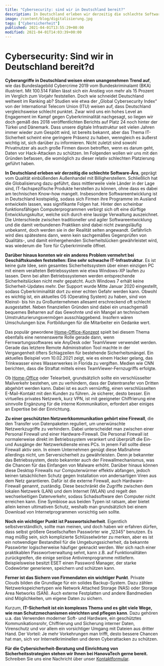 ```yaml
---
title: "Cybersecurity: sind wir in Deutschland bereit?"
description: In Deutschland erleben wir derzeitig die schlechte Software-Ära, geprägt vom Qualität einbüßenden Außenhandel mit Billigherstellern.
image: /content/blog/digitalisierung.jpg
tags: ["Cybersicherheit"]
published: 2021-04-01T13:55:29+00:00
modified: 2021-04-01T14:03:39+00:00
---
```


# Cybersecurity: Sind wir in Deutschland bereit?d

**Cyberangriffe in Deutschland weisen einen unangenehmen Trend auf**, wie das Bundeslagebild Cybercrime 2019 vom Bundeskriminalamt (BKA) illustriert. Mit 100.514 Fällen lässt sich ein Anstieg von mehr als 15 Prozent im Verglich zum Vorjahr feststellen. Doch wie schneidet Deutschland weltweit im Ranking ab? Studien wie etwa der „Global Cybersecurity Index“ von der International Telecom Union (ITU) weisen auf, dass Deutschland vergleichsweise schlecht punktet. Zwar wird uns ein hohes Level an Engagement im Kampf gegen Cyberkriminalität nachgesagt, so liegen wir doch gemäß des 2018 veröffentlichten Berichts auf Platz 24 noch hinter der Türkei und Dänemark. Dass unsere digitale Infrastruktur seit vielen Jahren immer wieder zum Gespött wird, ist bereits bekannt, aber das Thema IT-Sicherheit scheint eine geringere Präsenz zu haben, wenngleich es äußerst wichtig ist, sich darüber zu informieren. Nicht zuletzt sind sowohl Privatnutzer als auch große Firmen davon betroffen, wenn es darum geht, Daten vor Hack-Attacken zu schützen. Im Folgenden wollen wir uns mit den Gründen befassen, die womöglich zu dieser relativ schlechten Platzierung geführt haben.

**In Deutschland erleben wir derzeitig die schlechte Software-Ära**, geprägt vom Qualität einbüßenden Außenhandel mit Billigherstellern. Schließlich hat die Globalisierung dazu geführt, dass mittlerweile viele Länder in der Lage sind, IT-fachspezifische Produkte herstellen zu können, ohne dass es dabei am technischen Know-how mangelt. Insbesondere Softwareentwicklung ist in Deutschland kostspielig, sodass sich Firmen ihre Programme im Ausland entwickeln lassen, was signifikante Folgen hat. Hinter den scheinbar funktionsfähigen Computerprogrammen verbirgt sich oft eine dürftige Entwicklungskultur, welche sich durch eine lausige Verwaltung auszeichnet. Die Unterschiede zwischen traditioneller und agiler Softwareentwicklung und die damit verbundenen Praktiken sind dabei nicht zwangsläufig unbekannt, doch werden sie in der Realität selten angewandt. Gefährlich wird dies spätestens dann, wenn kein sachgemäßes Gegenprüfen von Qualitäts-, und damit einhergehenden Sicherheitslücken gewährleistet wird, was wiederum die Tore für Cyberkriminelle öffnet.

**Darüber hinaus konnten wir ein anderes Problem vermehrt bei Geschäftskunden feststellen: Eine sehr schwache IT-Infrastruktur**. Es ist keine gute Idee, sein gesamtes Sicherheitssystem über einen einzigen PC mit einem veralteten Betriebssystem wie etwa Windows-XP laufen zu lassen. Denn bei alten Betriebssystemen werden entsprechende Sicherheitslücken nicht mehr gepatcht. Auch Windows 7 erhält keine Sicherheit-Updates mehr. Der Support wurde Mitte Januar 2020 eingestellt, sodass Cyberkriminalität dort zu einer echten Gefahr werden kann. Obwohl es wichtig ist, ein aktuelles OS (Operating System) zu haben, sind von Kleinst- bis hin zu Großunternehmen allesamt erschreckend oft schlecht ausgestattet. Neben finanziellen Gründen sind dabei ein unsachgemäß bequemes Beharren auf das Gewohnte und ein Mangel an technischem Umstrukturierungsvermögen ausschlaggebend. Insofern wären Umschulungen bzw. Fortbildungen für die Mitarbeiter ein Gedanke wert.

Das populär gewordene [Home-Office-Konzept](/blog/und-wie-komme-ich-jetzt-ins-homeoffice) spielt bei diesem Thema ebenfalls eine nennenswerte Rolle gerade dann, wenn Fernwartungssoftwares wie AnyDesk oder TeamViewer verwendet werden. Gerade das letztere Remote Administration Tool machte in der Vergangenheit öfters Schlagzeilen für bestehende Sicherheitsmängel. Ein aktuelles Beispiel vom 10.02.2021 zeigt, wie es einem Hacker gelang, das Trinkwasser eines Wasserwerkes in Florida zu vergiften. Medien wie CNN berichten, dass die Straftat mittels eines TeamViewer-Fernzugriffs erfolgte.

Ob [Home-Office](/blog/homeoffice-desktop-oder-laptop) oder Telearbeit, grundsätzlich sollte ein verschlüsselter Mailverkehr bestehen, um zu verhindern, dass der Datentransfer von Dritten abgehört werden kann. Dabei ist es auch vernünftig, einen verschlüsselten E-Mail-Kontakt mit den Kunden zu führen. Je sicherer, desto besser. Ein virtuelles privates Netzwerk, kurz VPN, ist mit geeigneter Chiffrierung eine sinnvolle Ergänzung für die interne Kommunikation, erfordert aber einiges an Expertise bei der Einrichtung.

**Zu einer geschützten Netzwerkkommunikation gehört eine Firewall**, die den Transfer von Datenpaketen reguliert, um unerwünschte Netzwerkzugriffe zu verhindern. Dabei unterscheidet man zwischen einer Personal Firewall und einer Hardware-Firewall. Die Personal Firewall ist normalerweise direkt im Betriebssystem verankert und überprüft die Ein- und Ausgänge der Netzwerkdienste eines PCs. In jenem Fall sollte diese Firewall aktiv sein. In einem Unternehmen genügt diese Maßnahme allerdings nicht, um Serversicherheit zu gewährleisten. Denn je bekannter das Betriebssystem, desto bekannter auch der Firewallmechanismus, was die Chancen für das Einfangen von Malware erhöht. Darüber hinaus können diese Desktop Firewalls nur Computerwürmer effektiv abfangen, jedoch keinen tatsächlichen Schutz gegen Installation von andersartigen Viren aus dem Netz garantieren. Dafür ist die externe Firewall, auch Hardware-Firewall genannt, zuständig. Diese beschränkt die Zugriffe zwischen dem lokalen Netzwerk (LAN) und dem Internet (WLAN) und regelt den wechselseitigen Datenverkehr, sodass Schadsoftware den Computer nicht erreichen kann. Eine Symbiose aus beiden Typen ist ratsam, aber bietet allein keinen ultimativen Schutz, weshalb man grundsätzlich bei einem Download von Internetprogrammen vorsichtig sein sollte. 

**Noch ein wichtiger Punkt ist Passwortsicherheit**. Eigentlich selbstverständlich, sollte man meinen, und doch haben wir erfahren dürfen, dass selbst größere Gesellschaften Passwörter wie „12345“ benutzen. Es mag müßig sein, sich komplizierte Schlüsselwörter zu merken, aber es ist ein notwendiger Bestandteil für die Umgebungssicherheit, da bekannte Passwörter logischerweise häufiger geknackt werden. Wer sich nach einer praktikablen Passwortverwaltung sehnt, kann z.B. auf Funktionalitäten zurückgreifen, die einige seriöse Antivirenprogramme mitliefern. Beispielsweise besitzt ESET einen Password Manager, der starke Codewörter generieren, speichern und schützen kann.

**Ferner ist das Sichern von Firmendaten ein wichtiger Punkt**. Private Clouds bilden die Grundlage für ein solides Backup-System. Dazu zählen Netzwerkspeichertypen wie Network Attached Storage (NAS) oder Storage Area Networks (SAN). Auch externe Festplatten und andere Bandmedien sind Möglichkeiten, um eigene Daten zu sichern.

Kurzum, **IT-Sicherheit ist ein komplexes Thema und es gibt viele Wege, wie man Schutzmechanismen einrichten und pflegen kann**. Dazu gehören u.a. das Verwenden moderner Soft- und Hardware, ein geschütztes Kommunikationsrohr, Chiffrierung und Sicherung interner Daten, Virenschutz und vor allem ein vorsichtiger Umgang mit Dateien aus dritter Hand. Der Vorteil: Je mehr Vorkehrungen man trifft, desto bessere Chancen hat man, sich vor Internetkriminellen und deren Cyberattacken zu schützen.

**Für die Cybersicherheit-Beratung und Einrichtung von Sicherheitsstrategien stehen wir Ihnen bei HanovaTech gerne bereit.** Schreiben Sie uns eine Nachricht über unser [Kontaktformular]().